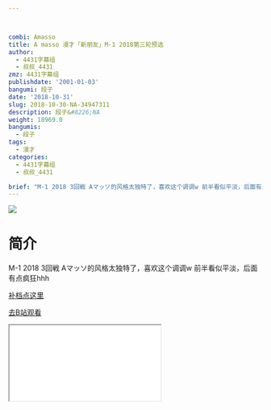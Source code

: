 ```yaml
---



combi: Amasso
title: A masso 漫才「新朋友」M-1 2018第三轮预选
author:
  - 4431字幕组
  - 叔叔_4431
zmz: 4431字幕组
publishdate: '2001-01-03'
bangumi: 段子
date: '2018-10-31'
slug: 2018-10-30-NA-34947311
description: 段子&#8226;NA
weight: 18969.0
bangumis:
  - 段子
tags:
  - 漫才
categories:
  - 4431字幕组
  - 叔叔_4431

brief: "M-1 2018 3回戦 Aマッソ的风格太独特了，喜欢这个调调w 前半看似平淡，后面有点疯狂hhh"
---
```

![](https://i.imgur.com/5Rxhzq8.jpg)
# 简介  
M-1 2018 3回戦
Aマッソ的风格太独特了，喜欢这个调调w
前半看似平淡，后面有点疯狂hhh  


[补档点这里](/lost_found/190226-NA-m1/)

[去B站观看](https://www.bilibili.com/video/av34947311/)
<div class ="resp-container"><iframe class="testiframe" src="//player.bilibili.com/player.html?aid=34947311"", scrolling="no", allowfullscreen="true" > </iframe></div> 
